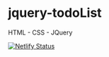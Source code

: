 # jquery-todoList
HTML - CSS - JQuery

[![Netlify Status](https://api.netlify.com/api/v1/badges/3d01e6f8-acbb-4f27-ada9-228c3f19b98e/deploy-status)](https://app.netlify.com/sites/jovial-heisenberg-3585aa/deploys)
